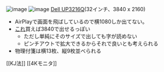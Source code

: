 
![image](https://gyazo.com/eceaa0918f1b7118c23be544622a4952/thumb/1000)
![image](https://gyazo.com/ada505c39a405c1848cd7bfafa8d479c/thumb/1000)
[Dell UP3216Q](https://www.dell.com/en-us/shop/dell-ultrasharp-32-ultra-hd-4k-monitor-with-premiercolor-up3216q/apd/210-afln/monitors-monitor-accessories)(32インチ、3840 x 2160)
- AirPlayで画面を飛ばしているので横1080しか出てない。
- [これ](https://www.apple.com/jp/shop/product/MJ1K2AM/A/usb-c-digital-av-multiport%E3%82%A2%E3%83%80%E3%83%97%E3%82%BF)買えば3840で出せるっぽい
    - ただし単純にそのサイズで出しても字が読めない
    - ピンチアウトで拡大できるからそれで良いとも考えられる
- 物理付箋は横13枚、縦9枚並べられる

[[KJ法]] [[4Kモニタ]]
